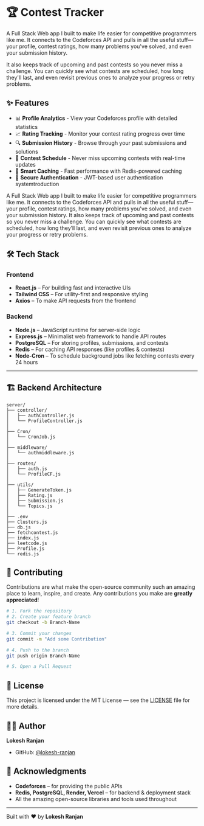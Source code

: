 # 🏆 Contest Tracker

A Full Stack Web app I built to make life easier for competitive programmers like me. It connects to the Codeforces API and pulls in all the useful stuff—your profile, contest ratings, how many problems you've solved, and even your submission history.

It also keeps track of upcoming and past contests so you never miss a challenge. You can quickly see what contests are scheduled, how long they'll last, and even revisit previous ones to analyze your progress or retry problems.

## ✨ Features

- 📊 **Profile Analytics** - View your Codeforces profile with detailed statistics
- 📈 **Rating Tracking** - Monitor your contest rating progress over time
- 🔍 **Submission History** - Browse through your past submissions and solutions
- 📅 **Contest Schedule** - Never miss upcoming contests with real-time updates
- 💾 **Smart Caching** - Fast performance with Redis-powered caching
- 🔐 **Secure Authentication** - JWT-based user authentication systemtroduction

 A Full Stack Web app I built to make life easier for competitive programmers like me. It connects to the Codeforces API and pulls in all the useful stuff—your profile, contest ratings, how many problems you've solved, and even your submission history.
It also keeps track of upcoming and past contests so you never miss a challenge. You can quickly see what contests are scheduled, how long they’ll last, and even revisit previous ones to analyze your progress or retry problems.



## 🛠️ Tech Stack 

### Frontend

- **React.js** – For building fast and interactive UIs  
- **Tailwind CSS** – For utility-first and responsive styling  
- **Axios** – To make API requests from the frontend

### Backend

- **Node.js** – JavaScript runtime for server-side logic  
- **Express.js** – Minimalist web framework to handle API routes  
- **PostgreSQL** – For storing profiles, submissions, and contests  
- **Redis** – For caching API responses (like profiles & contests)  
- **Node-Cron** – To schedule background jobs like fetching contests every 24 hours

---

## 🏗️ Backend Architecture

    server/
    ├── controller/            
    │   ├── authController.js
    │   └── ProfileController.js
    │
    ├── Cron/                
    │   └── CronJob.js
    │
    ├── middleware/           
    │   └── authmiddleware.js
    │
    ├── routes/                
    │   ├── auth.js
    │   └── ProfileCF.js
    │
    ├── utils/                 
    │   ├── GenerateToken.js
    │   ├── Rating.js
    │   ├── Submission.js
    │   └── Topics.js
    │
    ├── .env                   
    ├── Clusters.js            
    ├── db.js                
    ├── fetchcontest.js        
    ├── index.js              
    ├── leetcode.js           
    ├── Profile.js             
    └── redis.js               


## 🤝 Contributing

Contributions are what make the open-source community such an amazing place to learn, inspire, and create. Any contributions you make are **greatly appreciated**!

```bash
# 1. Fork the repository
# 2. Create your feature branch
git checkout -b Branch-Name

# 3. Commit your changes
git commit -m "Add some Contribution"

# 4. Push to the branch
git push origin Branch-Name

# 5. Open a Pull Request
```

## 📝 License

This project is licensed under the MIT License — see the [LICENSE](LICENSE) file for more details.

## 👨‍💻 Author

**Lokesh Ranjan**

- GitHub: [@lokesh-ranjan](https://github.com/lokesh-ranjan)

## 🙏 Acknowledgments

- **Codeforces** – for providing the public APIs
- **Redis, PostgreSQL, Render, Vercel** – for backend & deployment stack
- All the amazing open-source libraries and tools used throughout

---

Built with ❤️ by **Lokesh Ranjan**


